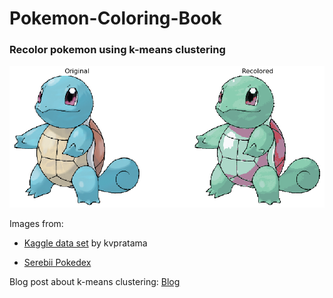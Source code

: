 # Pokemon-Coloring-Book
### Recolor pokemon using k-means clustering
![recolored squirtle](banner.png "Recolored Squirtle")

Images from:

* [Kaggle data set](https://www.kaggle.com/kvpratama/pokemon-images-dataset) by kvpratama

* [Serebii Pokedex](https://www.serebii.net/pokedex-sm/)


Blog post about k-means clustering: [Blog](https://medium.com/@yee.brian21/pok%C3%A9mon-coloring-book-6ff5006c57c7)
